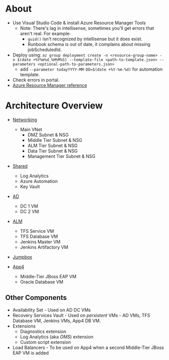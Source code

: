 # About
* Use Visual Studio Code & install Azure Resource Manager Tools
  * Note: There's lag in intellisense, sometimes you'll get errors that aren't real. For example:
    * `guid()` isn't recognized by intellisense but it does exist.
    * Runbook schema is out of date, it complains about missing jobScheduledId.
* Deploy using: `az group deployment create -n <resource-group-name> -n $(date +%Y%m%d_%H%M%S) --template-file <path-to-template.json> --parameters <optional-path-to-parameters.json>`
  * add `--parameter todayYYYY-MM-DD=$(date +%Y-%m-%d)` for automation template.
* Check errors in portal.
* [Azure Resource Manager reference](https://docs.microsoft.com/azure/templates/)

# Architecture Overview

* [Networking](/networking/README.MD)
  * Main VNet
    * DMZ Subnet & NSG
    * Middle Tier Subnet & NSG
    * ALM Tier Subnet & NSG
    * Data Tier Subnet & NSG
    * Management Tier Subnet & NSG

* [Shared](/shared/README.MD)
  * Log Analytics
  * Azure Automation
  * Key Vault
  
* [AD](/vms-ad/README.MD)
  * DC 1 VM
  * DC 2 VM

* [ALM](/vms-alm/README.MD)
  * TFS Service VM
  * TFS Database VM
  * Jenkins Master VM
  * Jenkins Artifactory VM

* [Jumpbox](/vms-jumpbox/README.MD)

* [App4](/vms-app4/README.MD)
  * Middle-Tier JBoss EAP VM
  * Oracle Database VM

## Other Components
* Availability Set - Used on AD DC VMs
* Recovery Services Vault - Used on *persistent* VMs - AD VMs, TFS Database VM, Jenkins VMs, App4 DB VM.
* Extensions
  * Diagnostics extension
  * Log Analytics (aka *OMS*) extension
  * Custom script extension
* Load Balancers - To be used on App4 when a second Middle-Tier JBoss EAP VM is added
